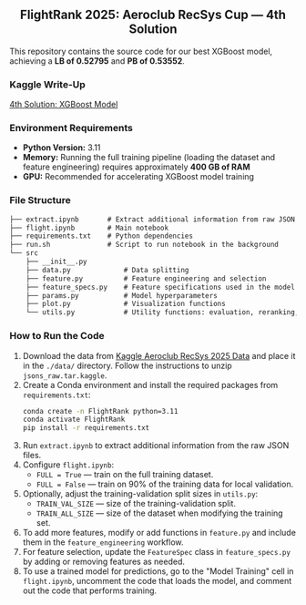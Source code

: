 <h2 align="center">FlightRank 2025: Aeroclub RecSys Cup — 4th Solution</h2>

This repository contains the source code for our best XGBoost model, achieving a **LB of 0.52795** and **PB of 0.53552**.

### Kaggle Write-Up
[4th Solution: XGBoost Model](https://www.kaggle.com/competitions/aeroclub-recsys-2025/writeups/4th-solution-xgboost-model)


### Environment Requirements
- **Python Version:** 3.11
- **Memory:** Running the full training pipeline (loading the dataset and feature engineering) requires approximately **400 GB of RAM**
- **GPU:** Recommended for accelerating XGBoost model training


### File Structure

```txt
├── extract.ipynb       # Extract additional information from raw JSON files
├── flight.ipynb        # Main notebook
├── requirements.txt    # Python dependencies
├── run.sh              # Script to run notebook in the background
└── src
    ├── __init__.py
    ├── data.py             # Data splitting
    ├── feature.py          # Feature engineering and selection
    ├── feature_specs.py    # Feature specifications used in the model
    ├── params.py           # Model hyperparameters
    ├── plot.py             # Visualization functions
    └── utils.py            # Utility functions: evaluation, reranking, prediction
```

### How to Run the Code

1. Download the data from [Kaggle Aeroclub RecSys 2025 Data](https://www.kaggle.com/competitions/aeroclub-recsys-2025/data) and place it in the `./data/` directory. Follow the instructions to unzip `jsons_raw.tar.kaggle`.
2. Create a Conda environment and install the required packages from `requirements.txt`:
    ```bash
    conda create -n FlightRank python=3.11
    conda activate FlightRank
    pip install -r requirements.txt
    ```
3. Run `extract.ipynb` to extract additional information from the raw JSON files.
4. Configure `flight.ipynb`:
   - `FULL = True` — train on the full training dataset.
   - `FULL = False` — train on 90% of the training data for local validation.
5. Optionally, adjust the training-validation split sizes in `utils.py`:
   - `TRAIN_VAL_SIZE` — size of the training-validation split.
   - `TRAIN_ALL_SIZE` — size of the dataset when modifying the training set.
6. To add more features, modify or add functions in `feature.py` and include them in the `feature_engineering` workflow.
7. For feature selection, update the `FeatureSpec` class in `feature_specs.py` by adding or removing features as needed.
8. To use a trained model for predictions, go to the "Model Training" cell in `flight.ipynb`, uncomment the code that loads the model, and comment out the code that performs training.
